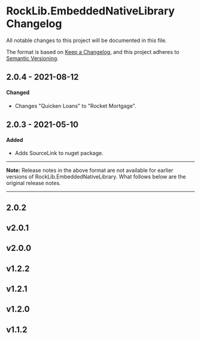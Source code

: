 # RockLib.EmbeddedNativeLibrary Changelog

All notable changes to this project will be documented in this file.

The format is based on [Keep a Changelog](https://keepachangelog.com/en/1.0.0/),
and this project adheres to [Semantic Versioning](https://semver.org/spec/v2.0.0.html).

## 2.0.4 - 2021-08-12

#### Changed

- Changes "Quicken Loans" to "Rocket Mortgage".

## 2.0.3 - 2021-05-10

#### Added

- Adds SourceLink to nuget package.

----

**Note:** Release notes in the above format are not available for earlier versions of
RockLib.EmbeddedNativeLibrary. What follows below are the original release notes.

----

## 2.0.2

## v2.0.1

## v2.0.0

## v1.2.2

## v1.2.1

## v1.2.0

## v1.1.2
